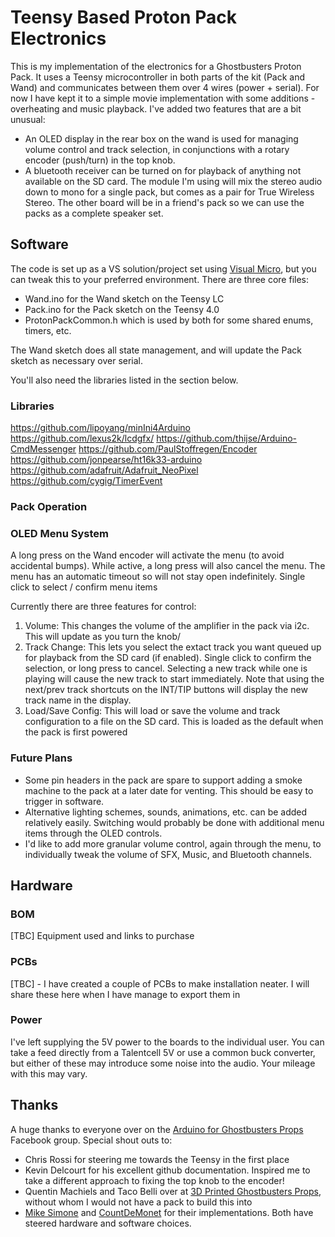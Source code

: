 # Teensy Based Proton Pack Electronics
This is my implementation of the electronics for a Ghostbusters Proton Pack.  It uses a Teensy microcontroller in both parts of the kit (Pack and Wand) and communicates between them over 4 wires (power + serial).  For now I have kept it to a simple movie implementation with some additions - overheating and music playback.  I've added two features that are a bit unusual:
- An OLED display in the rear box on the wand is used for managing volume control and track selection, in conjunctions with a rotary encoder (push/turn) in the top knob.
- A bluetooth receiver can be turned on for playback of anything not available on the SD card.  The module I'm using will mix the stereo audio down to mono for a single pack, but comes as a pair for True Wireless Stereo.  The other board will be in a friend's pack so we can use the packs as a complete speaker set.

## Software
The code is set up as a VS solution/project set using [Visual Micro](https://www.visualmicro.com/), but you can tweak this to your preferred environment.  There are three core files:
- Wand.ino for the Wand sketch on the Teensy LC
- Pack.ino for the Pack sketch on the Teensy 4.0
- ProtonPackCommon.h which is used by both for some shared enums, timers, etc.

The Wand sketch does all state management, and will update the Pack sketch as necessary over serial.

You'll also need the libraries listed in the section below.

### Libraries
https://github.com/lipoyang/minIni4Arduino
https://github.com/lexus2k/lcdgfx/
https://github.com/thijse/Arduino-CmdMessenger
https://github.com/PaulStoffregen/Encoder
https://github.com/jonpearse/ht16k33-arduino
https://github.com/adafruit/Adafruit_NeoPixel
https://github.com/cygig/TimerEvent

### Pack Operation


### OLED Menu System
A long press on the Wand encoder will activate the menu (to avoid accidental bumps).  While active, a long press will also cancel the menu.  The menu has an automatic timeout so will not stay open indefinitely.  Single click to select / confirm menu items

Currently there are three features for control:
1. Volume: This changes the volume of the amplifier in the pack via i2c.  This will update as you turn the knob/
2. Track Change: This lets you select the extact track you want queued up for playback from the SD card (if enabled).  Single click to confirm the selection, or long press to cancel.  Selecting a new track while one is playing will cause the new track to start immediately.  Note that using the next/prev track shortcuts on the INT/TIP buttons will display the new track name in the display.
3. Load/Save Config: This will load or save the volume and track configuration to a file on the SD card.  This is loaded as the default when the pack is first powered

### Future Plans
- Some pin headers in the pack are spare to support adding a smoke machine to the pack at a later date for venting.  This should be easy to trigger in software.
- Alternative lighting schemes, sounds, animations, etc. can be added relatively easily.  Switching would probably be done with additional menu items through the OLED controls.
- I'd like to add more granular volume control, again through the menu, to individually tweak the volume of SFX, Music, and Bluetooth channels.

## Hardware
### BOM
[TBC] Equipment used and links to purchase

### PCBs
[TBC] - I have created a couple of PCBs to make installation neater.  I will share these here when I have manage to export them in

### Power
I've left supplying the 5V power to the boards to the individual user.  You can take a feed directly from a Talentcell 5V or use a common buck converter, but either of these may introduce some noise into the audio.  Your mileage with this may vary.

## Thanks
A huge thanks to everyone over on the [Arduino for Ghostbusters Props](https://www.facebook.com/groups/1187612118706042/) Facebook group.  Special shout outs to:
- Chris Rossi for steering me towards the Teensy in the first place
- Kevin Delcourt for his excellent github documentation.  Inspired me to take a different approach to fixing the top knob to the encoder!
- Quentin Machiels and Taco Belli over at [3D Printed Ghostbusters Props](https://www.facebook.com/groups/3DprintedGBprops/), without whom I would not have a pack to build this into
- [Mike Simone](https://github.com/MikeS11/ProtonPack) and [CountDeMonet](https://github.com/CountDeMonet/ArduinoProtonPack) for their implementations.  Both have steered hardware and software choices.